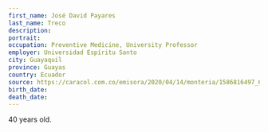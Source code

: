 ```yaml
---
first_name: José David Payares
last_name: Treco
description: 
portrait: 
occupation: Preventive Medicine, University Professor
employer: Universidad Espíritu Santo
city: Guayaquil
province: Guayas
country: Ecuador
source: https://caracol.com.co/emisora/2020/04/14/monteria/1586816497_622543.html
birth_date: 
death_date: 
---
```


40 years old.